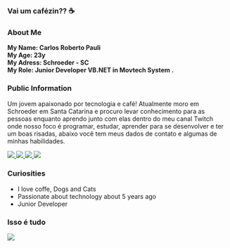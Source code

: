 ### Vai um cafézin?? ☕

### About Me

<strong> My Name: Carlos Roberto Pauli </strong> <br>
<strong> My Age: 23y </strong> <br>
<strong> My Adress: Schroeder - SC  </strong> <br>
<strong> My Role: Junior Developer VB.NET in Movtech System . </strong> <br>


### Public Information
<p>
Um jovem apaixonado por tecnologia e café! Atualmente moro em Schroeder em Santa Catarina e procuro levar conhecimento para as pessoas enquanto aprendo junto com elas dentro do meu canal Twitch <www.twitch.tv/Carll1nn> onde nosso foco é programar, estudar, aprender para se desenvolver e ter um boas risadas, abaixo você tem meus dados de contato e algumas de minhas habilidades.
<p>
  
  <div>
    <a target='_blank' href="https://twitch.tv/Carll1nn">
        <img src="https://img.shields.io/badge/Twitch-9146FF?style=for-the-badge&logo=twitch&logoColor=white">
    </a>
    <a target='_blank' href="https://twitter.com/carloPauli1">
        <img src="https://img.shields.io/badge/Twitter-1DA1F2?style=for-the-badge&logo=twitter&logoColor=white">
    </a>
    <a target='_blank' href="https://instagram.com/carloPauli1">
        <img src="https://img.shields.io/badge/Instagram-E4405F?style=for-the-badge&logo=instagram&logoColor=white">
    </a>
    <a target='_blank' href="https://linkedin.com/in/carloPauli1">
        <img src="https://img.shields.io/badge/LinkedIn-0077B5?style=for-the-badge&logo=linkedin&logoColor=white">
    </a>

</div>

### Curiosities 

* I love coffe, Dogs and Cats
* Passionate about technology about 5 years ago
* Junior Developer


### Isso é tudo 

<img src="https://i.pinimg.com/originals/0f/ab/3e/0fab3e4f7e9e7d3f199c49f10308ac05.gif">
